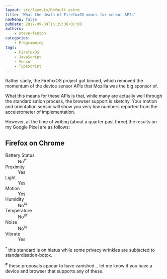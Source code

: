 ```yaml
---
layout: src/layouts/Default.astro
title: 'What the death of FirefoxOS means for sensor APIs'
navMenu: false
pubDate: 2017-09-09T15:29:36+01:00
authors:
    - steve-fenton
categories:
    - Programming
tags:
    - FirefoxOS
    - JavaScript
    - Sensor
    - TypeScript
---
```


Rather sadly, the FirefoxOS project got binned, which removed the momentum of the device sensor APIs that Mozilla was the big sponsor of.

What this means for these APIs is that, while many are actually well through the standardisation process, the browser support is sketchy. Your motion and orientation sensor will show you very low numbers reported from the accelerometer of implementation.

However, at the time of writing (about a quarter past three) the results on my Google Pixel are as follows:

## Firefox on Chrome

<dl><dt>Battery Status</dt><dd>No<sup>\*</sup></dd><dt>Proximity</dt><dd>Yes</dd><dt>Light</dt><dd>Yes</dd><dt>Motion</dt><dd>Yes</dd><dt>Humidity</dt><dd>No<sup>\#</sup></dd><dt>Temperature</dt><dd>No<sup>\#</sup></dd><dt>Noise</dt><dd>No<sup>\#</sup></dd><dt>Vibrate</dt><dd>Yes</dd></dl>

<sup>\*</sup> this standard is on hiatus while some privacy wrinkles are subjected to standardisation-botox.

<sup>\#</sup> these proposals appear to have vanished… let me know if you have a device and browser that supports any of these.